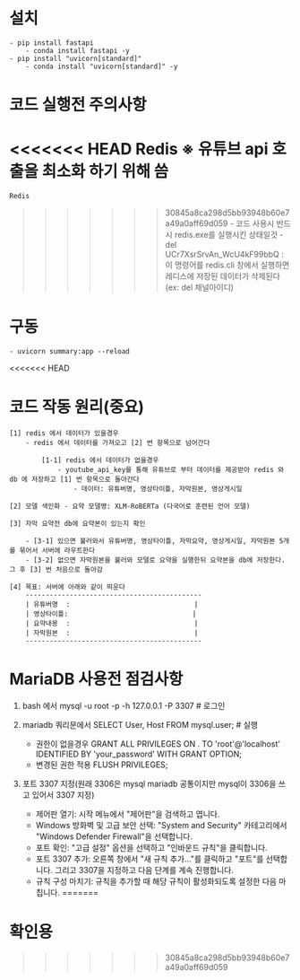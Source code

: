 # 설치

    - pip install fastapi
        - conda install fastapi -y
    - pip install "uvicorn[standard]"
        - conda install "uvicorn[standard]" -y

# 코드 실행전 주의사항

<<<<<<< HEAD
    Redis   ※ 유튜브 api 호출을 최소화 하기 위해 씀
=======
    Redis
>>>>>>> 30845a8ca298d5bb93948b60e7a49a0aff69d059
        - 코드 사용시 반드시 redis.exe를 실행시킨 상태일것
        - del UCr7XsrSrvAn_WcU4kF99bbQ     : 이 명령어를 redis.cli 창에서 실행하면 레디스에 저장된 데이터가 삭제된다(ex: del 채널아이디)

# 구동

    - uvicorn summary:app --reload

<<<<<<< HEAD
# 코드 작동 원리(중요)

    [1] redis 에서 데이터가 있을경우
        - redis 에서 데이터를 가져오고 [2] 번 항목으로 넘어간다
            
            [1-1] redis 에서 데이터가 없을경우
                - youtube_api_key를 통해 유튜브로 부터 데이터를 제공받아 redis 와 db 에 저장하고 [1] 번 항목으로 돌아간다
                    - 데이터: 유튜버명, 영상타이틀, 자막원본, 영상게시일
    
    [2] 모델 색인화 - 요약 모델명: XLM-RoBERTa (다국어로 훈련된 언어 모델)

    [3] 자막 요약전 db에 요약본이 있는지 확인

        - [3-1] 있으면 불러와서 유튜버명, 영상타이틀, 자막요약, 영상게시일, 자막원본 5개를 묶어서 서버에 라우트한다
        - [3-2] 없으면 자막원본을 불러와 모델로 요약을 실행한뒤 요약본을 db에 저장한다. 그 후 [3] 번 처음으로 돌아감
    
    [4] 목표: 서버에 아래와 같이 띄운다
        --------------------------------------------
        | 유튜버명  :                               |
        | 영상타이틀:                               |
        | 요약내용  :                               |
        | 자막원본  :                               |
        --------------------------------------------

# MariaDB 사용전 점검사항

1. bash 에서            mysql -u root -p -h 127.0.0.1 -P 3307   # 로그인
2. mariadb 쿼리문에서   SELECT User, Host FROM mysql.user;      # 실행
    - 권한이 없을경우   GRANT ALL PRIVILEGES ON *.* TO 'root'@'localhost' IDENTIFIED BY 'your_password' WITH GRANT OPTION;
    - 변경된 권한 적용  FLUSH PRIVILEGES;

3. 포트 3307 지정(원래 3306은 mysql mariadb 공통이지만 mysql이 3306을 쓰고 있어서 3307 지정)

    - 제어판 열기: 시작 메뉴에서 "제어판"을 검색하고 엽니다.
    - Windows 방화벽 및 고급 보안 선택: "System and Security" 카테고리에서 "Windows Defender Firewall"을 선택합니다.
    - 포트 확인: "고급 설정" 옵션을 선택하고 "인바운드 규칙"을 클릭합니다.
    - 포트 3307 추가: 오른쪽 창에서 "새 규칙 추가..."를 클릭하고 "포트"를 선택합니다. 그리고 3307을 지정하고 다음 단계를 계속 진행합니다.
    - 규칙 구성 마치기: 규칙을 추가할 때 해당 규칙이 활성화되도록 설정한 다음 마칩니다.
=======
# 확인용
>>>>>>> 30845a8ca298d5bb93948b60e7a49a0aff69d059
